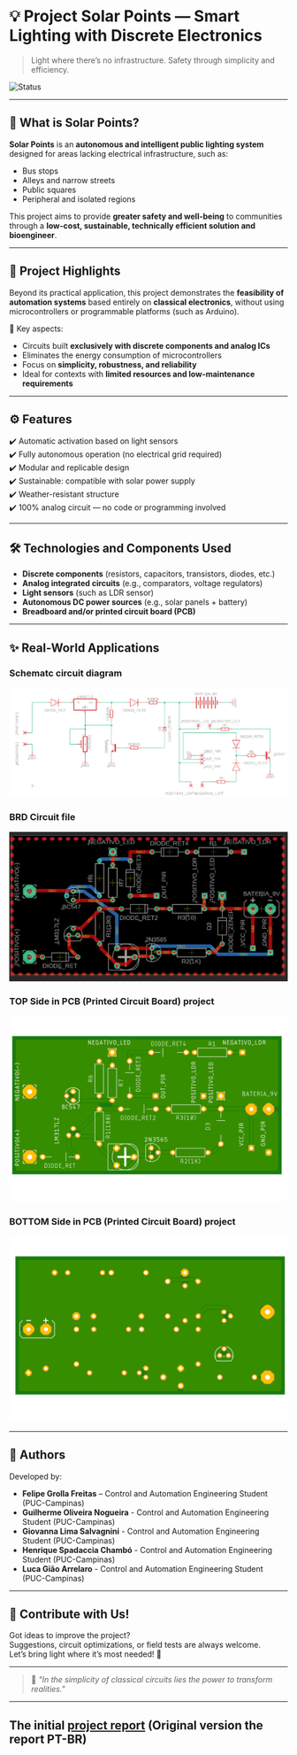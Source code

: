 # 💡 Project Solar Points — Smart Lighting with Discrete Electronics

> Light where there’s no infrastructure. Safety through simplicity and efficiency.

![Status](https://img.shields.io/badge/status-in%20development-yellow)

---

## 🌙 What is Solar Points?

**Solar Points** is an **autonomous and intelligent public lighting system** designed for areas lacking electrical infrastructure, such as:

- Bus stops  
- Alleys and narrow streets  
- Public squares  
- Peripheral and isolated regions  

This project aims to provide **greater safety and well-being** to communities through a **low-cost, sustainable, technically efficient solution and bioengineer**.

---

## 🔧 Project Highlights

Beyond its practical application, this project demonstrates the **feasibility of automation systems** based entirely on **classical electronics**, without using microcontrollers or programmable platforms (such as Arduino).

📎 Key aspects:

- Circuits built **exclusively with discrete components and analog ICs**
- Eliminates the energy consumption of microcontrollers
- Focus on **simplicity, robustness, and reliability**
- Ideal for contexts with **limited resources and low-maintenance requirements**

---

## ⚙️ Features

✔️ Automatic activation based on light sensors  
✔️ Fully autonomous operation (no electrical grid required)  
✔️ Modular and replicable design  
✔️ Sustainable: compatible with solar power supply  
✔️ Weather-resistant structure  
✔️ 100% analog circuit — no code or programming involved

---

## 🛠️ Technologies and Components Used

- **Discrete components** (resistors, capacitors, transistors, diodes, etc.)  
- **Analog integrated circuits** (e.g., comparators, voltage regulators)  
- **Light sensors** (such as LDR sensor)  
- **Autonomous DC power sources** (e.g., solar panels + battery)  
- **Breadboard and/or printed circuit board (PCB)**

---

## ✨ Real-World Applications

### Schematc circuit diagram
<img src="https://github.com/Grolla05/Project_SolarPoints/blob/e3df9765b2381f3277970ebb81dfad1509907ae8/Versions/SolarPoints2.0/Schematics.png">

### BRD Circuit file
<img src="https://github.com/Grolla05/Project_SolarPoints/blob/e3df9765b2381f3277970ebb81dfad1509907ae8/Versions/SolarPoints2.0/PCB.png">

### TOP Side in PCB (Printed Circuit Board) project
<img src="https://github.com/Grolla05/Project_SolarPoints/blob/e3df9765b2381f3277970ebb81dfad1509907ae8/Versions/SolarPoints2.0/Solar_Points%20(top%20side).png">

### BOTTOM Side in PCB (Printed Circuit Board) project
<img src="https://github.com/Grolla05/Project_SolarPoints/blob/e3df9765b2381f3277970ebb81dfad1509907ae8/Versions/SolarPoints2.0/Solar_Points%20(bottom%20side).png">

---

## 👥 Authors

Developed by:

- **Felipe Grolla Freitas** – Control and Automation Engineering Student (PUC-Campinas)
- **Guilherme Oliveira Nogueira** - Control and Automation Engineering Student (PUC-Campinas)
- **Giovanna Lima Salvagnini** - Control and Automation Engineering Student (PUC-Campinas)
- **Henrique Spadaccia Chambó** - Control and Automation Engineering Student (PUC-Campinas)
- **Luca Gião Arrelaro** - Control and Automation Engineering Student (PUC-Campinas)

---

## 💬 Contribute with Us!

Got ideas to improve the project?  
Suggestions, circuit optimizations, or field tests are always welcome.  
Let’s bring light where it’s most needed! 🤝

---

> 🧠 *"In the simplicity of classical circuits lies the power to transform realities."*

---

## The initial <a href="https://docs.google.com/document/d/15Q5Ukf8NV3kQQCNdmG4273UDeBLJhgRvPEK_5T5JpjQ/edit?usp=sharing">project report</a> (Original version the report PT-BR)
